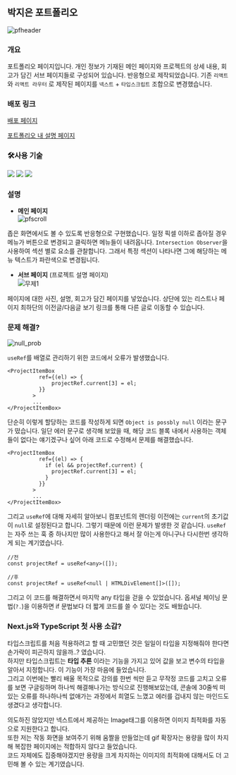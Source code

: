 ## 박지은 포트폴리오

![pfheader](https://user-images.githubusercontent.com/72128840/196480250-a0323f70-ed07-4246-b5a5-22b8cb016b17.gif)

### 개요

포트폴리오 페이지입니다. 개인 정보가 기재된 메인 페이지와 프로젝트의 상세 내용, 회고가 담긴 서브 페이지들로 구성되어 있습니다. 
반응형으로 제작되었습니다. 기존 `리액트`와 `리액트 라우터` 로 제작된 페이지를 `넥스트` +  `타입스크립트` 조합으로 변경했습니다.

### 배포 링크

[배포 페이지](https://jaeeedev.com)

[포트폴리오 내 설명 페이지](https://www.jaeeedev.com/portfolio)


### 🛠사용 기술

<img src="https://img.shields.io/badge/Next.js-000000?style=flat-badge&logo=Next.js&logoColor=white"> <img src="https://img.shields.io/badge/TypeScript-3178C6?style=flat-badge&logo=TypeScript&logoColor=white"> 
<img src="https://img.shields.io/badge/styled components-DB7093?style=flat-badge&logo=styled-components&logoColor=white">


### 설명   

+ **메인 페이지**       
![pfscroll](https://user-images.githubusercontent.com/72128840/197408016-0837396d-baa3-45bd-a676-b9e82d3a67fd.gif)
    
좁은 화면에서도 볼 수 있도록 반응형으로 구현했습니다. 일정 픽셀 이하로 좁아질 경우 메뉴가 버튼으로 변경되고 클릭하면 메뉴들이 내려옵니다.
`Intersection Observer`을 사용하여 섹션 별로 요소를 관찰합니다. 그래서 특정 섹션이 나타나면 그에 해당하는 메뉴 텍스트가 파란색으로 변경됩니다.



              
+ **서브 페이지** (프로젝트 설명 페이지)      
![무제1](https://user-images.githubusercontent.com/72128840/197406598-fb24966d-3f6f-43e1-bba6-136a06c05776.gif)

페이지에 대한 사진, 설명, 회고가 담긴 페이지를 넣었습니다. 상단에 있는 리스트나 페이지 최하단의 이전글/다음글 보기 링크를 통해 다른 글로 이동할 수 있습니다.


### 문제 해결? 


![null_prob](https://user-images.githubusercontent.com/72128840/197415635-af45b7ba-3590-4aea-a694-985566858fab.png)

`useRef`를 배열로 관리하기 위한 코드에서 오류가 발생했습니다.

```
<ProjectItemBox
          ref={(el) => {
              projectRef.current[3] = el;
          }}
        >
        ...
</ProjectItemBox>
```

단순히 이렇게 할당하는 코드를 작성하게 되면 `Object is possbly null` 이라는 문구가 떴습니다. 일단 에러 문구로 생각해 보았을 때, 해당 코드 블록 내에서 사용하는 객체들이 없다는 얘기겠구나 싶어 아래 코드로 수정해서 문제를 해결했습니다.


```
<ProjectItemBox
          ref={(el) => {
            if (el && projectRef.current) {
              projectRef.current[3] = el;
            }
          }}
        >
        ...
</ProjectItemBox>
```

그리고 `useRef`에 대해 자세히 알아보니 컴포넌트의 렌더링 이전에는 `current`의 초기값이 `null`로 설정된다고 합니다. 그렇기 때문에 이런 문제가 발생한 것 같습니다. `useRef`는 자주 쓰는 훅 중 하나지만 많이 사용한다고 해서 잘 아는게 아니구나 다시한번 생각하게 되는 계기였습니다. 

```
//전
const projectRef = useRef<any>([]);

//후
const projectRef = useRef<null | HTMLDivElement[]>([]);

```

그리고
이 코드를 해결하면서 마지막 any 타입을 걷을 수 있었습니다. 옵셔널 체이닝 문법(`?.`)을 이용하면 if 문법보다 더 짧게 코드를 쓸 수 있다는 것도 배웠습니다.




### Next.js와 TypeScript 첫 사용 소감?

타입스크립트를 처음 적용하려고 할 때 고민했던 것은 일일이 타입을 지정해줘야 한다면 손가락이 피곤하지 않을까..? 였습니다.    
하지만 타입스크립트는 **타입 추론** 이라는 기능을 가지고 있어 값을 보고 변수의 타입을 알아서 지정합니다. 이 기능이 가장 마음에 들었습니다.   
그리고 이번에는 빨리 배울 목적으로 강의를 한번 씩만 듣고 무작정 코드를 고치고 오류를 보면 구글링하며 하나씩 해결해나가는 방식으로 진행해보았는데, 콘솔에 30줄씩 떠 있는 오류를 하나하나씩 없애가는 과정에서 희열도 느꼈고 에러를 겁내지 않는 마인드도 생겼다고 생각합니다.


의도하진 않았지만 넥스트에서 제공하는 Image태그를 이용하면 이미지 최적화를 자동으로 지원한다고 합니다.   
또한 저는 작동 화면을 보여주기 위해 움짤을 만들었는데 gif 확장자는 용량을 많이 차지해 복잡한 페이지에는 적합하지 않다고 들었습니다.    
코드 자체에도 집중해야겠지만 용량을 크게 차지하는 이미지의 최적화에 대해서도 더 고민해 볼 수 있는 계기였습니다.
